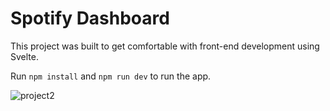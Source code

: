 # Spotify Dashboard
This project was built to get comfortable with front-end development using 
Svelte.

Run ```npm install``` and ```npm run dev``` to run the app.

![project2](https://github.com/isenkasa/spotify-dashboard/assets/65561129/32c3e1dd-3491-4355-8294-0581d8f18748)
